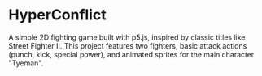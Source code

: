 # HyperConflict
A simple 2D fighting game built with p5.js, inspired by classic titles like Street Fighter II. This project features two fighters, basic attack actions (punch, kick, special power), and animated sprites for the main character "Tyeman".
